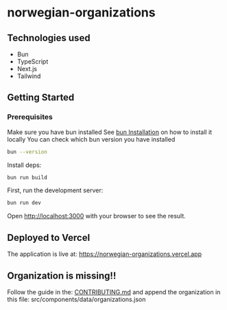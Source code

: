 # norwegian-organizations

## Technologies used
* Bun
* TypeScript
* Next.js
* Tailwind

## Getting Started
### Prerequisites
Make sure you have bun installed
See [bun Installation](https://bun.sh/docs/installation) on how to install it locally
You can check which bun version you have installed
```bash
bun --version
```

Install deps:
```bash
bun run build
```

First, run the development server:
```bash
bun run dev
```

Open [http://localhost:3000](http://localhost:3000) with your browser to see the result.

## Deployed to Vercel
The application is live at: https://norwegian-organizations.vercel.app

## Organization is missing!!
Follow the guide in the: [CONTRIBUTING.md](CONTRIBUTING.md)
and append the organization in this file:  src/components/data/organizations.json
